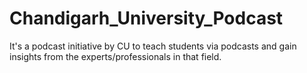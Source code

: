# Chandigarh_University_Podcast
It's a podcast initiative by CU to teach students via podcasts and gain insights from the experts/professionals in that field.
